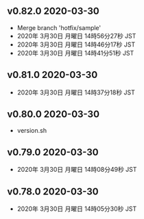 ## v0.82.0 2020-03-30

- Merge branch 'hotfix/sample'
- 2020年 3月30日 月曜日 14時56分27秒 JST
- 2020年 3月30日 月曜日 14時46分17秒 JST
- 2020年 3月30日 月曜日 14時41分51秒 JST

## v0.81.0 2020-03-30

- 2020年 3月30日 月曜日 14時37分18秒 JST

## v0.80.0 2020-03-30

- version.sh

## v0.79.0 2020-03-30

- 2020年 3月30日 月曜日 14時08分49秒 JST

## v0.78.0 2020-03-30

- 2020年 3月30日 月曜日 14時05分30秒 JST
